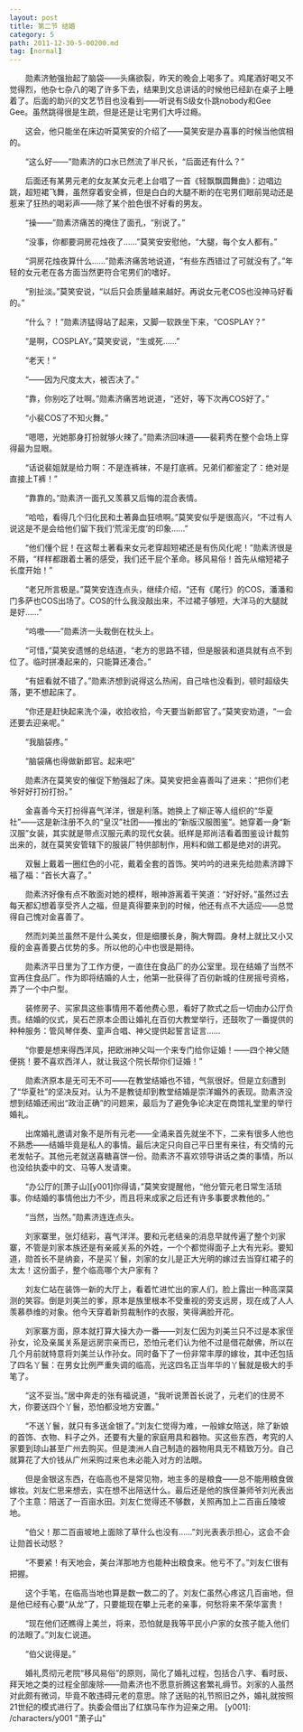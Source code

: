 ```yaml
---
layout: post
title: 第二节 结婚
category: 5
path: 2011-12-30-5-00200.md
tag: [normal]
---
```


　　勋素济勉强抬起了脑袋——头痛欲裂，昨天的晚会上喝多了。鸡尾酒好喝又不觉得烈，他杂七杂八的喝了许多下去，结果到文总讲话的时候他已经趴在桌子上睡着了。后面的助兴的文艺节目也没看到——听说有S级女仆跳nobody和Gee Gee。虽然跳得很是生疏，但是还是让宅男们大呼过瘾。

　　这会，他只能坐在床边听莫笑安的介绍了——莫笑安是办喜事的时候当他傧相的。

　　“这么好——”勋素济的口水已然流了半尺长，“后面还有什么？”

　　后面还有某男元老的女友某女元老上台唱了一首《轻飘飘圆舞曲》：边唱边跳，超短裙飞舞，虽然穿着安全裤，但是白白的大腿不断的在宅男们眼前晃动还是惹来了狂热的喝彩声——除了某个脸色很不好看的男友。

　　“操——”勋素济痛苦的掩住了面孔，“别说了。”

　　“没事，你都要洞房花烛夜了……”莫笑安安慰他，“大腿，每个女人都有。”

　　“洞房花烛夜算什么……”勋素济痛苦地说道，“有些东西错过了可就没有了。”年轻的女元老在各方面当然更符合宅男们的嗜好。

　　“别扯淡。”莫笑安说，“以后只会质量越来越好。再说女元老COS也没神马好看的。”

　　“什么？！”勋素济猛得站了起来，又脚一软跌坐下来，“COSPLAY？”

　　“是啊，COSPLAY。”莫笑安说，“生或死……”

　　“老天！”

　　“——因为尺度太大，被否决了。”

　　“靠，你别吃了吐啊。”勋素济痛苦地说道，“还好，等下次再COS好了。”

　　“小裴COS了不知火舞。”

　　“嗯嗯，光她那身打扮就够火辣了。”勋素济回味道——裴莉秀在整个会场上穿得最为显眼。

　　“话说裴姐就是给力啊：不是连裤袜，不是打底裤。兄弟们都鉴定了：绝对是直接上T裤！”

　　“靠靠的。”勋素济一面孔又羡慕又后悔的混合表情。

　　“哈哈，看得几个归化民和土著鼻血狂喷啊。”莫笑安似乎是很高兴，“不过有人说这是不是会给他们留下我们‘荒淫无度’的印象……”

　　“他们懂个屁！在这帮土著看来女元老穿超短裙还是有伤风化呢！”勋素济很是不屑，“样样都跟着土著的感受，我们还干屁个革命。移风易俗！首先从缩短裙子长度开始！”

　　“老兄所言极是。”莫笑安连连点头，继续介绍，“还有《尾行》的COS，潘潘和门多萨也COS出场了。COS的什么我没敲出来，不过裙子够短，大洋马的大腿就是好……”

　　“呜嗷——”勋素济一头栽倒在枕头上。

　　“可惜，”莫笑安遗憾的总结道，“老方的思路不错，但是服装和道具就有点不到位了。临时拼凑起来的，只能算还凑合。”

　　“有妞看就不错了。”勋素济想到说得这么热闹，自己啥也没看到，顿时超级失落，更不想起床了。

　　“你还是赶快起来洗个澡，收拾收拾，今天要当新郎官了。”莫笑安劝道，“一会还要去迎亲呢。”

　　“我脑袋疼。”

　　“脑袋痛也得做新郎官。起来吧”

　　勋素济在莫笑安的催促下勉强起了床。莫笑安把金喜善叫了进来：“把你们老爷好好打扮打扮。”

　　金喜善今天打扮得喜气洋洋，很是利落。她换上了柳正等人组织的“华夏社”——这是新注册不久的“皇汉”社团——推出的“新版汉服图鉴”。她穿着一身“新汉服”女装，其实就是带点汉服元素的现代女装。纸样是郑尚洁看着图鉴设计裁剪出来的，就在莫笑安管辖下的服装厂特供部制作，用料和做工都是绝对的讲究。

　　双鬟上戴着一圈红色的小花，戴着全套的首饰。笑吟吟的进来先给勋素济蹲下福了福：“首长大喜了。”

　　勋素济好像有点不敢面对她的模样，眼神游离着干笑道：“好好好。”虽然过去每天都幻想着享受齐人之福，但是真得要来到的时候，他还有点不大适应——总觉得自己愧对金喜善了。

　　然而刘美兰虽然不是什么美女，但是细腰长身，胸大臀圆。身材上就比又小又瘦的金喜善要占优势的多。所以他的心中也很是期待。

　　勋素济平日里为了工作方便，一直住在食品厂的办公室里。现在结婚了当然不宜再住食品厂。作为即将结婚的人士，他第一批获得了百仞新城的住房摇号资格，弄了一个中户型。

　　装修房子、买家具这些事情用不着他费心思，看好了款式之后一切由办公厅负责。结婚的仪式，吴石芒原本企图让婚礼在百仞大教堂举行，还鼓吹了一番提供的种种服务：管风琴伴奏、童声合唱、神父提供起誓言证言……

　　“你要是想来得西洋风，把欧洲神父叫一个来专门给你证婚！——四个神父随便挑！要不喜欢西洋人，就让我这个院长帮你们证婚！”

　　勋素济原本是无可无不可——在教堂结婚也不错，气氛很好。但是立刻遭到了“华夏社”的坚决反对。认为不是教徒却到教堂结婚是崇洋媚外的表现。勋素济没想到结婚还闹出“政治正确”的问题来，最后为了避免争论决定在商馆礼堂里的举行婚礼。

　　出席婚礼邀请对象不是所有元老——全涌来首先就坐不下，二来有很多人他也不熟悉——结婚毕竟是私人的事情。最后决定只向自己平日里有来往，有交情的元老发帖子。其他元老就送喜糖喜饼一份。勋素济不喜欢领导讲话之类的事情，所以也没给执委中的文、马等人发请柬。

　　“办公厅的[萧子山][y001]你得请，”莫笑安提醒他，“他分管元老日常生活琐事。你结婚的事情他出力不少，而且将来成家之后还有许多事要求教他的。”

　　“当然，当然。”勋素济连连点头。

　　刘家寨里，张灯结彩，喜气洋洋。要和元老结亲的消息早就传遍了整个刘家寨，不管是刘家本族还是有亲戚关系的外姓，一个个都觉得面子上大有光彩。要知道，勋首长不是纳妾，不是买丫鬟，刘家的女儿是正大光明的嫁过去当穿红裙子的太太！这份面子，整个临高哪个大户家有？

　　刘友仁站在装饰一新的大厅上，看着忙进忙出的家人们，脸上露出一种高深莫测的笑容。倒是刘美兰的爹，原本是族里根本不受重视的旁支远房，现在成了人人羡慕恭维的对象。他今天穿着新剪裁制作的衣服，笑得满脸开花。

　　刘家寨方面，原本就打算大操大办一番——刘友仁因为刘美兰只不过是本家侄孙女，论及亲属关系是远房宗亲而已，恐怕元老们认为他不过是借花献佛，所以在几个月前就特意将刘美兰认作孙女。同时备下了一份非常丰厚的嫁妆，其中还包括了四名丫鬟：在男女比例严重失调的临高，光这四名正当年华的丫鬟就是极大的手笔了。

　　“这不妥当。”居中奔走的张有福说道，“我听说萧首长说了，元老们的住房不大，你要送四个丫鬟，恐怕都没地方安置。”

　　“不送丫鬟，就只有多送金银了。”刘友仁觉得为难，一般嫁女陪送，除了新娘的首饰、衣物、料子之外，还要有大量的家庭用具和器物。买这些东西，考究的人家要到琼山甚至广州去购买。但是澳洲人自己制造的器物用具无不精致万分。自己就算花了大价钱从广州采购过来也未必能入对方的法眼。

　　但是金银这东西，在临高也不是常见物，地主多的是粮食——总不能用粮食做嫁妆。刘友仁思来想去，实在想不出陪送什么。最后还是他的族侄兼师爷刘光表出了个主意：陪送了一百亩水田。刘友仁觉得还不够数，关照再加上二百亩丘陵坡地。

　　“伯父！那二百亩坡地上面除了草什么也没有……”刘光表表示担心，这会不会让勋首长动怒？

　　“不要紧！有天地会，美台洋那地方也能种出粮食来。他亏不了。”刘友仁很有把握。

　　这个手笔，在临高当地也算是数一数二的了。刘友仁虽然心疼这几百亩地，但是他已经有心要“从龙”了，只要能现在攀上元老的亲事，何愁将来不荣华富贵！

　　“现在他们还瞧得上美兰，将来，恐怕就是我等平民小户家的女孩子能入他们的法眼了。”刘友仁说道。

　　“伯父说得是。”

　　婚礼贯彻元老院“移风易俗”的原则，简化了婚礼过程，包括合八字、看时辰、拜天地之类的过程全部废除——勋素济也不愿意折腾这套繁礼缛节。刘家的人虽然对此颇有微词，毕竟不敢违碍元老的意思。除了送贴的礼节照旧之外，婚礼就按照21世纪的模式进行了。执委会借出了红旗马车作为迎亲之用。
[y001]: /characters/y001 "萧子山"

